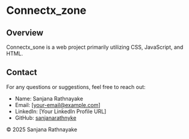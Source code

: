 # Connectx_zone

## Overview

Connectx_sone is a web project primarily utilizing CSS, JavaScript, and HTML.

## Contact

For any questions or suggestions, feel free to reach out:

- Name: Sanjana Rathnayake
- Email: [your-email@example.com]
- LinkedIn: [Your LinkedIn Profile URL]
- GitHub: [sanjanarathnyke](https://github.com/sanjanarathnyke)

© 2025 Sanjana Rathnayake
